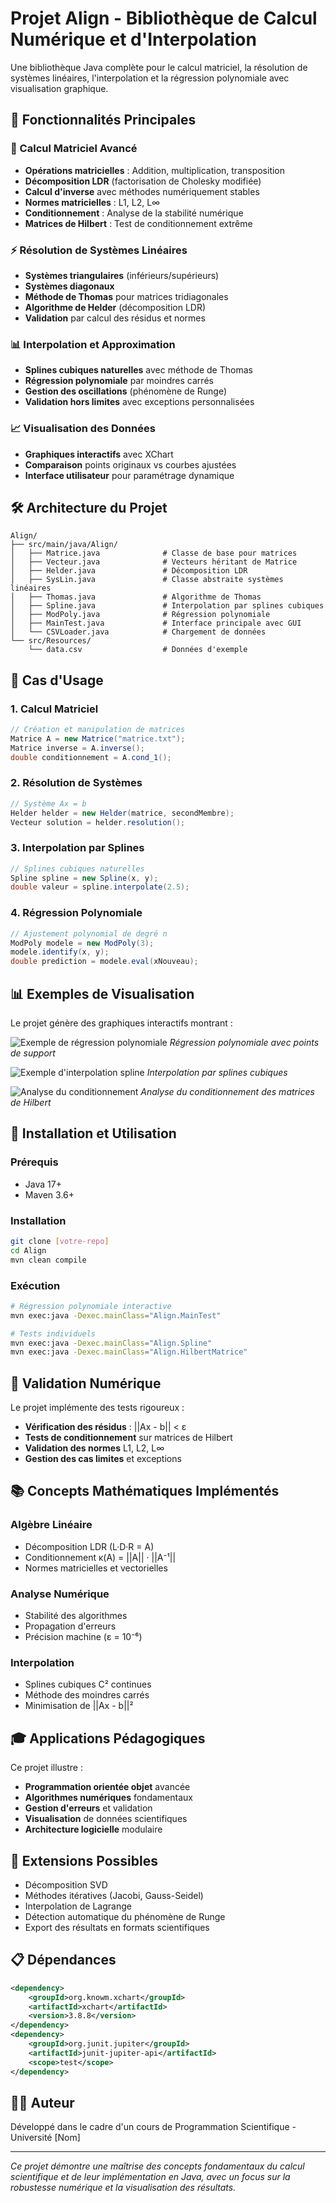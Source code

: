 # Projet Align - Bibliothèque de Calcul Numérique et d'Interpolation

Une bibliothèque Java complète pour le calcul matriciel, la résolution de systèmes linéaires, l'interpolation et la régression polynomiale avec visualisation graphique.

## 🚀 Fonctionnalités Principales

### 🔢 Calcul Matriciel Avancé
- **Opérations matricielles** : Addition, multiplication, transposition
- **Décomposition LDR** (factorisation de Cholesky modifiée)
- **Calcul d'inverse** avec méthodes numériquement stables
- **Normes matricielles** : L1, L2, L∞
- **Conditionnement** : Analyse de la stabilité numérique
- **Matrices de Hilbert** : Test de conditionnement extrême

### ⚡ Résolution de Systèmes Linéaires
- **Systèmes triangulaires** (inférieurs/supérieurs)
- **Systèmes diagonaux**
- **Méthode de Thomas** pour matrices tridiagonales
- **Algorithme de Helder** (décomposition LDR)
- **Validation** par calcul des résidus et normes

### 📊 Interpolation et Approximation
- **Splines cubiques naturelles** avec méthode de Thomas
- **Régression polynomiale** par moindres carrés
- **Gestion des oscillations** (phénomène de Runge)
- **Validation hors limites** avec exceptions personnalisées

### 📈 Visualisation des Données
- **Graphiques interactifs** avec XChart
- **Comparaison** points originaux vs courbes ajustées
- **Interface utilisateur** pour paramétrage dynamique

## 🛠️ Architecture du Projet

```
Align/
├── src/main/java/Align/
│   ├── Matrice.java              # Classe de base pour matrices
│   ├── Vecteur.java              # Vecteurs héritant de Matrice
│   ├── Helder.java               # Décomposition LDR
│   ├── SysLin.java               # Classe abstraite systèmes linéaires
│   ├── Thomas.java               # Algorithme de Thomas
│   ├── Spline.java               # Interpolation par splines cubiques
│   ├── ModPoly.java              # Régression polynomiale
│   ├── MainTest.java             # Interface principale avec GUI
│   └── CSVLoader.java            # Chargement de données
└── src/Resources/
    └── data.csv                  # Données d'exemple
```

## 🎯 Cas d'Usage

### 1. Calcul Matriciel
```java
// Création et manipulation de matrices
Matrice A = new Matrice("matrice.txt");
Matrice inverse = A.inverse();
double conditionnement = A.cond_1();
```

### 2. Résolution de Systèmes
```java
// Système Ax = b
Helder helder = new Helder(matrice, secondMembre);
Vecteur solution = helder.resolution();
```

### 3. Interpolation par Splines
```java
// Splines cubiques naturelles
Spline spline = new Spline(x, y);
double valeur = spline.interpolate(2.5);
```

### 4. Régression Polynomiale
```java
// Ajustement polynomial de degré n
ModPoly modele = new ModPoly(3);
modele.identify(x, y);
double prediction = modele.eval(xNouveau);
```

## 📊 Exemples de Visualisation

Le projet génère des graphiques interactifs montrant :

![Exemple de régression polynomiale](https://via.placeholder.com/800x400/4CAF50/FFFFFF?text=Regression+Polynomiale)
*Régression polynomiale avec points de support*

![Exemple d'interpolation spline](https://via.placeholder.com/800x400/2196F3/FFFFFF?text=Interpolation+Spline)
*Interpolation par splines cubiques*

![Analyse du conditionnement](https://via.placeholder.com/800x400/FF9800/FFFFFF?text=Analyse+Conditionnement)
*Analyse du conditionnement des matrices de Hilbert*

## 🔧 Installation et Utilisation

### Prérequis
- Java 17+
- Maven 3.6+

### Installation
```bash
git clone [votre-repo]
cd Align
mvn clean compile
```

### Exécution
```bash
# Régression polynomiale interactive
mvn exec:java -Dexec.mainClass="Align.MainTest"

# Tests individuels
mvn exec:java -Dexec.mainClass="Align.Spline"
mvn exec:java -Dexec.mainClass="Align.HilbertMatrice"
```

## 🧪 Validation Numérique

Le projet implémente des tests rigoureux :
- **Vérification des résidus** : ||Ax - b|| < ε
- **Tests de conditionnement** sur matrices de Hilbert
- **Validation des normes** L1, L2, L∞
- **Gestion des cas limites** et exceptions

## 📚 Concepts Mathématiques Implémentés

### Algèbre Linéaire
- Décomposition LDR (L·D·R = A)
- Conditionnement κ(A) = ||A|| · ||A⁻¹||
- Normes matricielles et vectorielles

### Analyse Numérique
- Stabilité des algorithmes
- Propagation d'erreurs
- Précision machine (ε = 10⁻⁶)

### Interpolation
- Splines cubiques C² continues  
- Méthode des moindres carrés
- Minimisation de ||Ax - b||²

## 🎓 Applications Pédagogiques

Ce projet illustre :
- **Programmation orientée objet** avancée
- **Algorithmes numériques** fondamentaux
- **Gestion d'erreurs** et validation
- **Visualisation** de données scientifiques
- **Architecture logicielle** modulaire

## 🔬 Extensions Possibles

- Décomposition SVD
- Méthodes itératives (Jacobi, Gauss-Seidel)
- Interpolation de Lagrange
- Détection automatique du phénomène de Runge
- Export des résultats en formats scientifiques

## 📋 Dépendances

```xml
<dependency>
    <groupId>org.knowm.xchart</groupId>
    <artifactId>xchart</artifactId>
    <version>3.8.8</version>
</dependency>
<dependency>
    <groupId>org.junit.jupiter</groupId>
    <artifactId>junit-jupiter-api</artifactId>
    <scope>test</scope>
</dependency>
```

## 👨‍💻 Auteur

Développé dans le cadre d'un cours de Programmation Scientifique - Université [Nom]

---

*Ce projet démontre une maîtrise des concepts fondamentaux du calcul scientifique et de leur implémentation en Java, avec un focus sur la robustesse numérique et la visualisation des résultats.*

